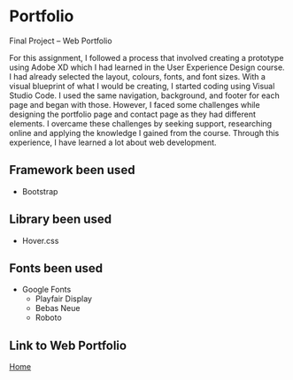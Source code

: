 # Portfolio
Final Project – Web Portfolio


For this assignment, I followed a process that involved creating a prototype using Adobe XD which I had learned in the User Experience Design course. I had already selected the layout, colours, fonts, and font sizes. With a visual blueprint of what I would be creating, I started coding using Visual Studio Code. I used the same navigation, background, and footer for each page and began with those. However, I faced some challenges while designing the portfolio page and contact page as they had different elements. I overcame these challenges by seeking support, researching online and applying the knowledge I gained from the course. Through this experience, I have learned a lot about web development.


## Framework been used
  - Bootstrap

## Library been used
  - Hover.css

## Fonts been used
- Google Fonts
  - Playfair Display
  - Bebas Neue
  - Roboto

## Link to Web Portfolio
[Home](https://nall0008.github.io/portfolio/home.html)